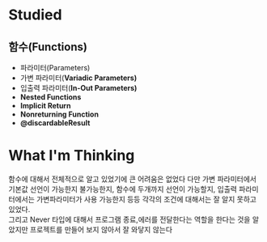# Studied
## 함수(Functions)
- 파라미터(Parameters)
- 가변 파라미터(****Variadic Parameters)****
- 입출력 파라미터(****In-Out Parameters)****
- ****Nested Functions****
- ****Implicit Return****
- ****Nonreturning Function****
- ****@discardableResult****

# What I'm Thinking
함수에 대해서 전체적으로 알고 있었기에 큰 어려움은 없었다 다만 가변 파라미터에서 기본값 선언이 가능한지 불가능한지, 함수에 두개까지 선언이 가능할지, 입출력 파라미터에서는 가변파라미터가 사용 가능한지 등등 각각의 조건에 대해서는 잘 알지 못하고 있었다.  
그리고 Never 타입에 대해서 프로그램 종료,에러를 전달한다는 역할을 한다는 것을 알았지만 프로젝트를 만들어 보지 않아서 잘 와닿지 않는다
